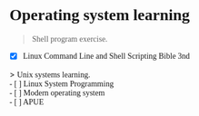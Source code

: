 # <font face="Consolas"> Operating system learning</font>
> <font face="Consolas"> Shell program exercise.<br>
- [X] Linux Command Line and Shell Scripting Bible 3nd<br>
</font>
> <font face="Consolas"> Unix systems learning.<br>
- [ ] Linux System Programming<br>
- [ ] Modern operating system<br>
- [ ] APUE<br>
</font>